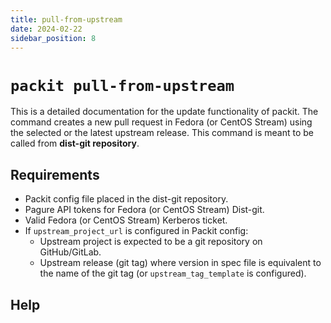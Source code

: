 ```yaml
---
title: pull-from-upstream
date: 2024-02-22
sidebar_position: 8
---
```


# `packit pull-from-upstream`

This is a detailed documentation for the update functionality of packit. The
command creates a new pull request in Fedora (or CentOS Stream) using the selected or the latest
upstream release. This command is meant to be called from **dist-git repository**.


## Requirements
* Packit config file placed in the dist-git repository.
* Pagure API tokens for Fedora (or CentOS Stream) Dist-git.
* Valid Fedora (or CentOS Stream) Kerberos ticket.
* If `upstream_project_url` is configured in Packit config:
  * Upstream project is expected to be a git repository on GitHub/GitLab.
  * Upstream release (git tag) where version in spec file is equivalent to
    the name of the git tag (or `upstream_tag_template` is configured).


## Help


